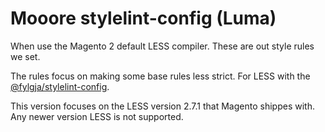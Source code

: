 # Mooore stylelint-config (Luma)

When use the Magento 2 default LESS compiler.
These are out style rules we set.

The rules focus on making some base rules less strict.
For LESS with the [@fylgja/stylelint-config](https://github.com/fylgja/stylelint-config).

This version focuses on the LESS version 2.7.1 that Magento shippes with.
Any newer version LESS is not supported.
